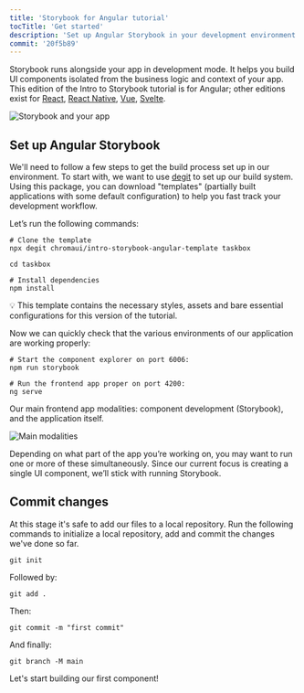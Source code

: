 ```yaml
---
title: 'Storybook for Angular tutorial'
tocTitle: 'Get started'
description: 'Set up Angular Storybook in your development environment'
commit: '20f5b89'
---
```


Storybook runs alongside your app in development mode. It helps you build UI components isolated from the business logic and context of your app. This edition of the Intro to Storybook tutorial is for Angular; other editions exist for [React](/intro-to-storybook/react/en/get-started), [React Native](/intro-to-storybook/react-native/en/get-started), [Vue](/intro-to-storybook/vue/en/get-started), [Svelte](/intro-to-storybook/svelte/en/get-started).

![Storybook and your app](/intro-to-storybook/storybook-relationship.jpg)

## Set up Angular Storybook

We'll need to follow a few steps to get the build process set up in our environment. To start with, we want to use [degit](https://github.com/Rich-Harris/degit) to set up our build system. Using this package, you can download "templates" (partially built applications with some default configuration) to help you fast track your development workflow.

Let’s run the following commands:

```shell:clipboard=false
# Clone the template
npx degit chromaui/intro-storybook-angular-template taskbox

cd taskbox

# Install dependencies
npm install
```

<div class="aside">
💡 This template contains the necessary styles, assets and bare essential configurations for this version of the tutorial.
</div>

Now we can quickly check that the various environments of our application are working properly:

```shell:clipboard=false
# Start the component explorer on port 6006:
npm run storybook

# Run the frontend app proper on port 4200:
ng serve
```

Our main frontend app modalities: component development (Storybook), and the application itself.

![Main modalities](/intro-to-storybook/app-main-modalities-angular.png)

Depending on what part of the app you’re working on, you may want to run one or more of these simultaneously. Since our current focus is creating a single UI component, we’ll stick with running Storybook.

## Commit changes

At this stage it's safe to add our files to a local repository. Run the following commands to initialize a local repository, add and commit the changes we've done so far.

```shell
git init
```

Followed by:

```shell
git add .
```

Then:

```shell
git commit -m "first commit"
```

And finally:

```shell
git branch -M main
```

Let's start building our first component!
